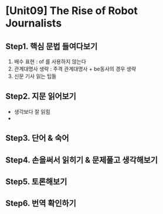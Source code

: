 # [Unit09] The Rise of Robot Journalists

## Step1. 핵심 문법 들여다보기
  1) 배수 표현 : of 를 사용하지 않는다
  2) 관계대명사 생략 : 주격 관계대명사 + be동사의 경우 생략
  3) 신문 기사 읽는 팁들   
  
## Step2. 지문 읽어보기  
  - 생각보다 잘 읽힘   
  - 
## Step3. 단어 & 숙어
## Step4. 손을써서 읽히기 & 문제풀고 생각해보기     
## Step5. 토론해보기
## Step6. 번역 확인하기

